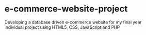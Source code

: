 # e-commerce-website-project
Developing a database driven e-commerce website for my final year individual project using HTML5, CSS, JavaScript and PHP
